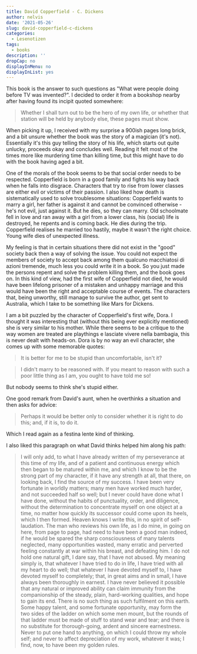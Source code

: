 ```yaml
---
title: David Copperfield - C. Dickens
author: nelvis
date: '2021-05-26'
slug: david-copperfield-c-dickens
categories:
  - Lesenotizen
tags:
  - books
description: ''
dropCap: no
displayInMenu: no
displayInList: yes
---
```


This book is the answer to such questions as "What were people doing before TV was invented?". I decided to order it from a bookshop nearby after having found its incipit quoted somewhere:

> Whether I shall turn out to be the hero of my own life, or whether that station will be held by anybody else, these pages must show.

When picking it up, I received with my surprise a 900ish pages long brick, and a bit unsure whether the book was the story of a magician (it's not). Essentially it's this guy telling the story of his life, which starts out quite unlucky, proceeds okay and concludes well. Reading it felt most of the times more like murdering time than killing time, but this might have to do with the book having aged a bit.

One of the morals of the book seems to be that social order needs to be respected. Copperfield is born in a good family and fights his way back when he falls into disgrace. Characters that try to rise from lower classes are either evil or victims of their passion. I also liked how death is sistematically used to solve troublesome situations: Copperfield wants to marry a girl, her father is against it and cannot be convinced otherwise - he's not evil, just against it. But he dies, so they can marry. Old schoolmate fell in love and ran away with a girl from a lower class, his (social) life is destroyed, he repents and is coming back. He dies during the trip. Copperfield realises he married too hastily, maybe it wasn't the right choice. Young wife dies of unexpected illness.

My feeling is that in certain situations there did not exist in the "good" society back then a way of solving the issue. You could not expect the members of society to accept back among them qualcuno macchiatosi di azioni tremende, much less you could write it in a book. So you just made the persons repent and solve the problem killing them, and the book goes on. In this kind of view, had the first wife of Copperfield not died, he would have been lifelong prisoner of a mistaken and unhappy marriage and this would have been the right and acceptable course of events. The characters that, being unworthy, still manage to survive the author, get sent to Australia, which I take to be something like Mars for Dickens.

I am a bit puzzled by the character of Copperfield's first wife, Dora. I thought it was interesting that (without this being ever explicitly mentioned) she is very similar to his mother. While there seems to be a critique to the way women are treated are playthings e lasciate vivere nella bambagia, this is never dealt with heads-on. Dora is by no way an evil character, she comes up with some memorable quotes:

> It is better for me to be stupid than uncomfortable, isn't it?

> I didn't marry to be reasoned with. If you meant to reason with such a poor little thing as I am, you ought to have told me so!

But nobody seems to think she's stupid either.

One good remark from David's aunt, when he overthinks a situation and then asks for advice:

> Perhaps it would be better only to consider whether it is right to do this; and, if it is, to do it.

Which I read again as a festina lente kind of thinking.

I also liked this paragraph on what David thinks helped him along his path:

> I will only add, to what I have already written of my perseverance at this time of my life, and of a patient and continuous energy which then began to be matured within me, and which I know to be the strong part of my character, if it have any strength at all, that there, on looking back, I find the source of my success. I have been very fortunate in worldly matters; many men have worked much harder, and not succeeded half so well; but I never could have done what I have done, without the habits of punctuality, order, and diligence, without the determination to concentrate myself on one object at a time, no matter how quickly its successor could come upon its heels, which I then formed. Heaven knows I write this, in no spirit of self-laudation. The man who reviews his own life, as I do mine, in going on here, from page to page, had need to have been a good man indeed, if he would be spared the sharp consciousness of many talents neglected, many opportunities wasted, many erratic and perverted feeling constantly at war within his breast, and defeating him. I do not hold one natural gift, I dare say, that I have not abused. My meaning simply is, that whatever I have tried to do in life, I have tried with all my heart to do well; that whatever I have devoted myself to, I have devoted myself to completely; that, in great aims and in small, I have always been thoroughly in earnest. I have never believed it possible that any natural or improved ability can claim immunity from the companionship of the steady, plain, hard-working qualities, and hope to gain its end. There is no such thing as such fulfilment on this earth. Some happy talent, and some fortunate opportunity, may form the two sides of the ladder on which some men mount, but the rounds of that ladder must be made of stuff to stand wear and tear; and there is no substitute for thorough-going, ardent and sincere earnestness. Never to put one hand to anything, on which I could throw my whole self; and never to affect depreciation of my work, whatever it was; I find, now, to have been my golden rules.
